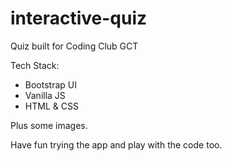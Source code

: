# interactive-quiz
Quiz built for Coding Club GCT

Tech Stack:

 - Bootstrap UI
 - Vanilla JS
 - HTML & CSS

Plus some images.

Have fun trying the app and
play with the code too.
